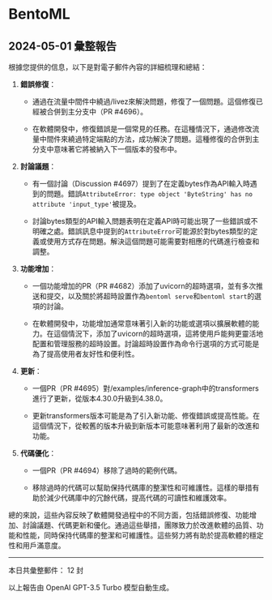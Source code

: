 # BentoML

## 2024-05-01 彙整報告

根據您提供的信息，以下是對電子郵件內容的詳細梳理和總結：



1. **錯誤修復**：

   - 通過在流量中間件中繞過/livez來解決問題，修復了一個問題。這個修復已經被合併到主分支中（PR #4696）。

   - 在軟體開發中，修復錯誤是一個常見的任務。在這種情況下，通過修改流量中間件來繞過特定端點的方法，成功解決了問題。這種修復的合併到主分支中意味著它將被納入下一個版本的發布中。



2. **討論議題**：

   - 有一個討論（Discussion #4697）提到了在定義bytes作為API輸入時遇到的問題。錯誤`AttributeError: type object 'ByteString' has no attribute 'input_type'`被提及。

   - 討論bytes類型的API輸入問題表明在定義API時可能出現了一些錯誤或不明確之處。錯誤訊息中提到的`AttributeError`可能源於對bytes類型的定義或使用方式存在問題。解決這個問題可能需要對相應的代碼進行檢查和調整。



3. **功能增加**：

   - 一個功能增加的PR（PR #4682）添加了uvicorn的超時選項，並有多次推送和提交，以及關於將超時設置作為`bentoml serve`和`bentoml start`的選項的討論。

   - 在軟體開發中，功能增加通常意味著引入新的功能或選項以擴展軟體的能力。在這個情況下，添加了uvicorn的超時選項，這將使用戶能夠更靈活地配置和管理服務的超時設置。討論超時設置作為命令行選項的方式可能是為了提高使用者友好性和便利性。



4. **更新**：

   - 一個PR（PR #4695）對/examples/inference-graph中的transformers進行了更新，從版本4.30.0升級到4.38.0。

   - 更新transformers版本可能是為了引入新功能、修復錯誤或提高性能。在這個情況下，從較舊的版本升級到新版本可能意味著利用了最新的改進和功能。



5. **代碼優化**：

   - 一個PR（PR #4694）移除了過時的範例代碼。

   - 移除過時的代碼可以幫助保持代碼庫的整潔性和可維護性。這樣的舉措有助於減少代碼庫中的冗餘代碼，提高代碼的可讀性和維護效率。



總的來說，這些內容反映了軟體開發過程中的不同方面，包括錯誤修復、功能增加、討論議題、代碼更新和優化。通過這些舉措，團隊致力於改進軟體的品質、功能和性能，同時保持代碼庫的整潔和可維護性。這些努力將有助於提高軟體的穩定性和用戶滿意度。



---



本日共彙整郵件： 12 封



以上報告由 OpenAI GPT-3.5 Turbo 模型自動生成。